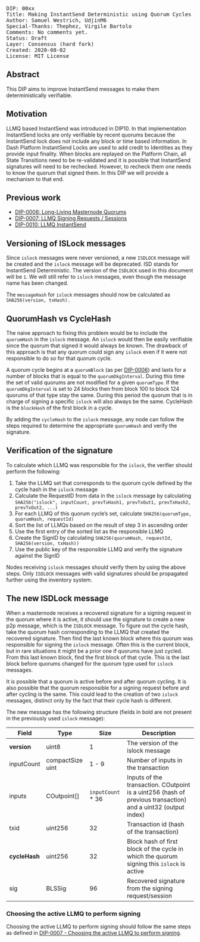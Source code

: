 <pre>
DIP: 00xx
Title: Making InstantSend Deterministic using Quorum Cycles
Author: Samuel Westrich, UdjinM6
Special-Thanks: Thephez, Virgile Bartolo
Comments: No comments yet.
Status: Draft
Layer: Consensus (hard fork)
Created: 2020-08-02
License: MIT License
</pre>

## Abstract

This DIP aims to improve InstantSend messages to make them deterministically verifiable.

## Motivation

LLMQ based InstantSend was introduced in DIP10. In that implementation InstantSend locks are only
verifiable by recent quorums because the InstantSend lock does not include any block or time based
information. In Dash Platform InstantSend Locks are used to add credit to Identities as they provide
input finality. When blocks are replayed on the Platform Chain, all State Transitions need to be
re-validated and it is possible that InstantSend signatures will need to be rechecked. However, to
recheck them one needs to know the quorum that signed them. In this DIP we will provide a mechanism
to that end.

## Previous work

* [DIP-0006: Long-Living Masternode Quorums](https://github.com/dashpay/dips/blob/master/dip-0006.md)
* [DIP-0007: LLMQ Signing Requests / Sessions](https://github.com/dashpay/dips/blob/master/dip-0007.md)
* [DIP-0010: LLMQ InstantSend](https://github.com/dashpay/dips/blob/master/dip-0010.md)

## Versioning of ISLock messages

Since `islock` messages were never versioned, a new `ISDLOCK` message will be created and the
`islock` message will be deprecated. ISD stands for InstantSend Deterministic. The version of the
`ISDLOCK` used in this document will be `1`. We will still refer to `islock` messages, even though
the message name has been changed.

The `messageHash` for `islock` messages should now be calculated as `SHA256(version, txHash).`

## QuorumHash vs CycleHash

The naive approach to fixing this problem would be to include the `quorumHash` in the `islock`
message. An `islock` would then be easily verifiable since the quorum that signed it would always be
known. The drawback of this approach is that any quorum could sign any `islock` even if it were not
responsible to do so for that quorum cycle.

A quorum cycle begins at a `quorumBlock` (as per
[DIP-0006](https://github.com/dashpay/dips/blob/master/dip-0006.md#parametersvariables-of-a-llmq-and-dkg))
and lasts for a number of blocks that is equal to the `quorumDkgInterval`. During this time the set
of valid quorums are not modified for a given `quorumType`. If the `quorumDkgInterval` is set to 24
blocks then from block 100 to block 124 quorums of that type stay the same. During this period the
quorum that is in charge of signing a specific `islock` will also always be the same. CycleHash is
the `blockHash` of the first block in a cycle.

By adding the `cycleHash` to the `islock` message, any node can follow the steps required to
determine the appropriate `quorumHash` and verify the signature.

## Verification of the signature

To calculate which LLMQ was responsible for the `islock`, the verifier should perform the following:

1. Take the LLMQ set that corresponds to the quorum cycle defined by the cycle hash in the `islock`
   message
2. Calculate the RequestID from data in the `islock` message by calculating `SHA256("islock",
   inputCount, prevTxHash1, prevTxOut1, prevTxHash2, prevTxOut2, ...)`
3. For each LLMQ of this quorum cycle’s set, calculate `SHA256(quorumType, quorumHash, requestId)`
4. Sort the list of LLMQs based on the result of step 3 in ascending order
5. Use the first entry of the sorted list as the responsible LLMQ
6. Create the SignID by calculating `SHA256(quorumHash, requestId, SHA256(version, txHash))`
7. Use the public key of the responsible LLMQ and verify the signature against the SignID

Nodes receiving `islock` messages should verify them by using the above steps. Only `ISDLOCK`
messages with valid signatures should be propagated further using the inventory system.

## The new ISDLock message

When a masternode receives a recovered signature for a signing request in the quorum where it is
active, it should use the signature to create a new p2p message, which is the `ISDLOCK` message. To
figure out the cycle hash, take the quorum hash corresponding to the LLMQ that created the recovered
signature. Then find the last known block where this quorum was responsible for signing the `islock`
message. Often this is the current block, but in rare situations it might be a prior one if quorums
have just cycled. From this last known block, find the first block of that cycle. This is the last
block before quorums changed for the quorum type used for `islock` messages.

It is possible that a quorum is active before and after quorum cycling. It is also possible that the
quorum responsible for a signing request before and after cycling is the same. This could lead to
the creation of two `islock` messages, distinct only by the fact that their cycle hash is different.

The new message has the following structure (fields in bold are not present in the previously used
`islock` message):

| Field | Type | Size | Description |
|-|-|-|-|
| **version** | uint8 | 1 |  The version of the islock message |
| inputCount | compactSize uint | 1 - 9 | Number of inputs in the transaction |
| inputs | COutpoint[] | `inputCount` * 36 | Inputs of the transaction. COutpoint is a uint256 (hash of previous transaction) and a uint32 (output index) |
| txid | uint256 | 32 | Transaction id (hash of the transaction) |
| **cycleHash** | uint256 | 32 | Block hash of first block of the cycle in which the quorum signing this `islock` is active |
| sig | BLSSig | 96 | Recovered signature from the signing request/session |

### **Choosing the active LLMQ to perform signing**

Choosing the active LLMQ to perform signing should follow the same steps as defined in [DIP-0007 -
Choosing the active LLMQ to perform
signing](https://github.com/dashpay/dips/blob/master/dip-0007.md#choosing-the-active-llmq-to-perform-signing).
